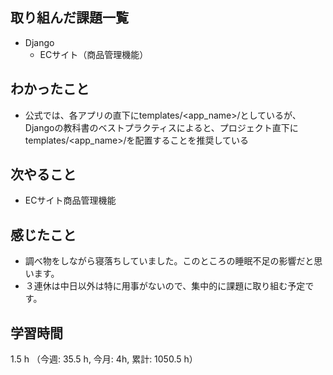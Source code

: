 ## 取り組んだ課題一覧
- Django
    - ECサイト（商品管理機能）

## わかったこと
- 公式では、各アプリの直下にtemplates/<app_name>/としているが、Djangoの教科書のベストプラクティスによると、プロジェクト直下にtemplates/<app_name>/を配置することを推奨している        

## 次やること
- ECサイト商品管理機能

## 感じたこと
- 調べ物をしながら寝落ちしていました。このところの睡眠不足の影響だと思います。
- ３連休は中日以外は特に用事がないので、集中的に課題に取り組む予定です。
    
## 学習時間
1.5 h （今週: 35.5 h, 今月: 4h, 累計: 1050.5 h）
